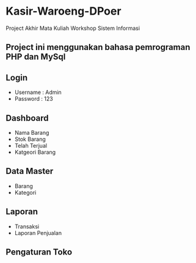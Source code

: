 # Kasir-Waroeng-DPoer
Project Akhir Mata Kuliah Workshop Sistem Informasi

## Project ini menggunakan bahasa pemrograman PHP dan MySql

## Login
- Username : Admin
- Password : 123

## Dashboard
- Nama Barang
- Stok Barang
- Telah Terjual
- Katgeori Barang

## Data Master
- Barang 
- Kategori

## Laporan
- Transaksi
- Laporan Penjualan

## Pengaturan Toko
